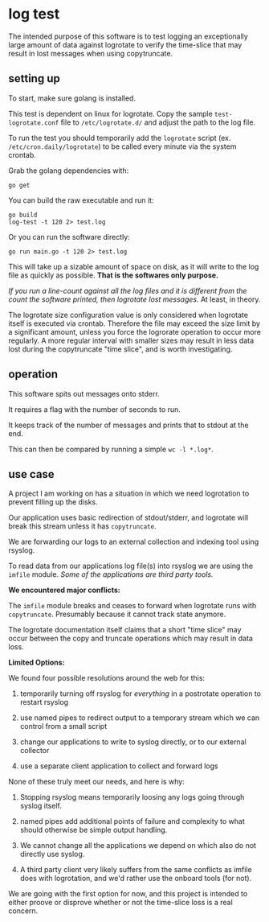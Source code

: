 
# log test

The intended purpose of this software is to test logging an exceptionally large amount of data against logrotate to verify the time-slice that may result in lost messages when using copytruncate.


## setting up

To start, make sure golang is installed.

This test is dependent on linux for logrotate.  Copy the sample `test-logrotate.conf` file to `/etc/logrotate.d/` and adjust the path to the log file.

To run the test you should temporarily add the `logrotate` script (ex. `/etc/cron.daily/logrotate`) to be called every minute via the system crontab.

Grab the golang dependencies with:

    go get

You can build the raw executable and run it:

    go build
    log-test -t 120 2> test.log

Or you can run the software directly:

    go run main.go -t 120 2> test.log

This will take up a sizable amount of space on disk, as it will write to the log file as quickly as possible.  **That is the softwares only purpose.**

_If you run a line-count against all the log files and it is different from the count the software printed, then logrotate lost messages._  At least, in theory.

The logrotate size configuration value is only considered when logrotate itself is executed via crontab.  Therefore the file may exceed the size limit by a significant amount, unless you force the logrorate operation to occur more regularly.  A more regular interval with smaller sizes may result in less data lost during the copytruncate "time slice", and is worth investigating.


## operation

This software spits out messages onto stderr.

It requires a flag with the number of seconds to run.

It keeps track of the number of messages and prints that to stdout at the end.

This can then be compared by running a simple `wc -l *.log*`.


## use case

A project I am working on has a situation in which we need logrotation to prevent filling up the disks.

Our application uses basic redirection of stdout/stderr, and logrotate will break this stream unless it has `copytruncate`.

We are forwarding our logs to an external collection and indexing tool using rsyslog.

To read data from our applications log file(s) into rsyslog we are using the `imfile` module.  _Some of the applications are third party tools._


**We encountered major conflicts:**

The `imfile` module breaks and ceases to forward when logrotate runs with `copytruncate`.  Presumably because it cannot track state anymore.

The logrotate documentation itself claims that a short "time slice" may occur between the copy and truncate operations which may result in data loss.


**Limited Options:**

We found four possible resolutions around the web for this:

1. temporarily turning off rsyslog for _everything_ in a postrotate operation to restart rsyslog

2. use named pipes to redirect output to a temporary stream which we can control from a small script

3. change our applications to write to syslog directly, or to our external collector

4. use a separate client application to collect and forward logs


None of these truly meet our needs, and here is why:

1. Stopping rsyslog means temporarily loosing any logs going through syslog itself.

2. named pipes add additional points of failure and complexity to what should otherwise be simple output handling.

3. We cannot change all the applications we depend on which also do not directly use syslog.

4. A third party client very likely suffers from the same conflicts as imfile does with logrotation, and we'd rather use the onboard tools (for not).


We are going with the first option for now, and this project is intended to either proove or disprove whether or not the time-slice loss is a real concern.

